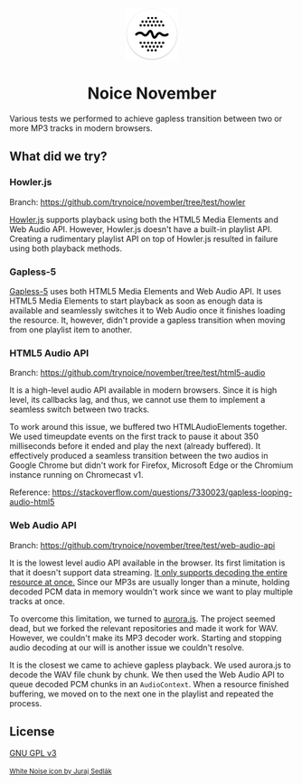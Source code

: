<p align="center">
  <a href="https://trynoice.com">
    <img alt="Noice Logo" src="https://raw.githubusercontent.com/trynoice/.github/main/graphics/icon-round.png" width="92" />
  </a>
</p>
<h1 align="center">Noice November</h1>

Various tests we performed to achieve gapless transition between two or more MP3
tracks in modern browsers.

## What did we try?

### Howler.js

Branch: https://github.com/trynoice/november/tree/test/howler

[Howler.js](https://github.com/goldfire/howler.js) supports playback using both
the HTML5 Media Elements and Web Audio API. However, Howler.js doesn't have a
built-in playlist API. Creating a rudimentary playlist API on top of Howler.js
resulted in failure using both playback methods.

### Gapless-5

[Gapless-5](https://github.com/regosen/Gapless-5) uses both HTML5 Media Elements
and Web Audio API. It uses HTML5 Media Elements to start playback as soon as
enough data is available and seamlessly switches it to Web Audio once it
finishes loading the resource. It, however, didn't provide a gapless transition
when moving from one playlist item to another.

### HTML5 Audio API

Branch: https://github.com/trynoice/november/tree/test/html5-audio

It is a high-level audio API available in modern browsers. Since it is high
level, its callbacks lag, and thus, we cannot use them to implement a seamless
switch between two tracks.

To work around this issue, we buffered two HTMLAudioElements together. We used
timeupdate events on the first track to pause it about 350 milliseconds before
it ended and play the next (already buffered). It effectively produced a
seamless transition between the two audios in Google Chrome but didn't work for
Firefox, Microsoft Edge or the Chromium instance running on Chromecast v1.

Reference: https://stackoverflow.com/questions/7330023/gapless-looping-audio-html5

### Web Audio API

Branch: https://github.com/trynoice/november/tree/test/web-audio-api

It is the lowest level audio API available in the browser. Its first limitation
is that it doesn't support data streaming. [It only supports decoding the entire
resource at
once.](https://developer.mozilla.org/en-US/docs/Web/API/BaseAudioContext/decodeAudioData)
Since our MP3s are usually longer than a minute, holding decoded PCM data in
memory wouldn't work since we want to play multiple tracks at once.

To overcome this limitation, we turned to
[aurora.js](https://github.com/trynoice/aurora.js). The project seemed dead, but
we forked the relevant repositories and made it work for WAV. However, we
couldn't make its MP3 decoder work. Starting and stopping audio decoding at our
will is another issue we couldn't resolve.

It is the closest we came to achieve gapless playback. We used aurora.js to
decode the WAV file chunk by chunk. We then used the Web Audio API to queue
decoded PCM chunks in an `AudioContext`. When a resource finished buffering, we
moved on to the next one in the playlist and repeated the process.

## License

[GNU GPL v3](LICENSE)

<a href="https://thenounproject.com/icon/white-noise-1287855/">
  <small>White Noise icon by Juraj Sedlák</small>
</a>

